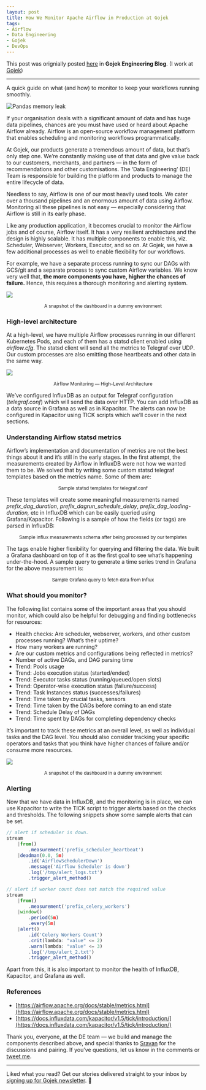 ```yaml
---
layout: post
title: How We Monitor Apache Airflow in Production at Gojek
tags:
- Airflow
- Data Engineering
- Gojek
- DevOps
---
```


This post was orignially posted <a target="_blank" href="https://blog.gojekengineering.com/how-we-monitor-apache-airflow-in-production-210f9bff9e71">here</a> in <b>Gojek Engineering Blog</b>. (I work at <a target="_blank" href="https://www.gojek.com/">Gojek</a>)
<hr>

A quick guide on what (and how) to monitor to keep your workflows running
smoothly.

<p><img class="img-responsive" src="{{ site.url }}/assets/images/airflow_gojek/cover.jpeg" alt="Pandas memory leak" /></p>

If your organisation deals with a significant amount of data and has huge data
pipelines, chances are you must have used or heard about Apache Airflow already.
Airflow is an open-source workflow management platform that enables scheduling
and monitoring workflows programmatically.

At Gojek, our products generate a tremendous amount of data, but that’s only
step one. We’re constantly making use of that data and give value back to our
customers, merchants, and partners — in the form of recommendations and other
customisations. The ‘Data Engineering’ (DE) Team is responsible for building the
platform and products to manage the entire lifecycle of data.

Needless to say, Airflow is one of our most heavily used tools. We cater over a
thousand pipelines and an enormous amount of data using Airflow. Monitoring all
these pipelines is not easy — especially considering that Airflow is still in
its early phase.

Like any production application, it becomes crucial to monitor the Airflow jobs
and of course, Airflow itself. It has a very resilient architecture and the
design is highly scalable. It has multiple components to enable this, viz.
Scheduler, Webserver, Workers, Executor, and so on. At Gojek, we have a few
additional processes as well to enable flexibility for our workflows.

For example, we have a separate process running to sync our DAGs with GCS/git
and a separate process to sync custom Airflow variables. We know very well that,
**the more components you have, higher the chances of failure.** Hence, this
requires a thorough monitoring and alerting system.

<p><img class="img-responsive" src="{{ site.url }}/assets/images/airflow_gojek/dash1.png" />
<center><span style="font-size:12px; colore:#ccc;">A snapshot of the dashboard in a dummy environment</span></center>
</p>

### High-level architecture

At a high-level, we have multiple Airflow processes running in our different
Kubernetes Pods, and each of them has a statsd client enabled using
*airflow.cfg*. The statsd client will send all the metrics to Telegraf over UDP.
Our custom processes are also emitting those heartbeats and other data in the
same way.

<p><img class="img-responsive" src="{{ site.url }}/assets/images/airflow_gojek/architecture.png" />
<center><span style="font-size:12px; colore:#ccc;">Airflow Monitoring — High-Level Architecture</span></center>
</p>


We’ve configured InfluxDB as an output for Telegraf configuration
(*telegraf.conf*) which will send the data over HTTP. You can add InfluxDB as a
data source in Grafana as well as in Kapacitor. The alerts can now be configured
in Kapacitor using TICK scripts which we’ll cover in the next sections.

### Understanding Airflow statsd metrics

Airflow’s implementation and documentation of metrics are not the best things
about it and it’s still in the early stages. In the first attempt, the
measurements created by Airflow in InfluxDB were not how we wanted them to be.
We solved that by writing some custom statsd telegraf templates based on the
metrics name. Some of them are:

<p>
<script src="https://gist.github.com/rootcss/0a3a7ea05da3a90f624380d181e50b5c.js"></script>
<center><span style="font-size:12px; colore:#ccc;">Sample statsd templates for telegraf.conf</span></center>
</p>

These templates will create some meaningful measurements named
*prefix_dag_duration*, *prefix_dagrun_schedule_delay*,
*prefix_dag_loading-duration,* etc in InfluxDB which can be easily queried using
Grafana/Kapacitor. Following is a sample of how the fields (or tags) are parsed
in InfluxDB:

<p>
<script src="https://gist.github.com/rootcss/5035685ab9b1541214fd0468659e0897.js"></script>
<center><span style="font-size:12px; colore:#ccc;">Sample influx measurements schema after being processed by our templates</span></center>
</p>

The tags enable higher flexibility for querying and filtering the data. We built
a Grafana dashboard on top of it as the first goal to see what’s happening
under-the-hood. A sample query to generate a time series trend in Grafana for
the above measurement is:
<p>
<script src="https://gist.github.com/rootcss/f57fdcad7a0b553a5b47287f7c0f9274.js"></script>
<center><span style="font-size:12px; colore:#ccc;">Sample Grafana query to fetch data from Influx</span></center>
</p>

### What should you monitor?

The following list contains some of the important areas that you should monitor,
which could also be helpful for debugging and finding bottlenecks for resources:

* Health checks: Are scheduler, webserver, workers, and other custom processes
running? What’s their uptime?
* How many workers are running?
* Are our custom metrics and configurations being reflected in metrics?
* Number of active DAGs, and DAG parsing time
* Trend: Pools usage
* Trend: Jobs execution status (started/ended)
* Trend: Executor tasks status (running/queued/open slots)
* Trend: Operator-wise execution status (failure/success)
* Trend: Task Instances status (successes/failures)
* Trend: Time taken by crucial tasks, sensors
* Trend: Time taken by the DAGs before coming to an end state
* Trend: Schedule Delay of DAGs
* Trend: Time spent by DAGs for completing dependency checks

It’s important to track these metrics at an overall level, as well as individual
tasks and the DAG level. You should also consider tracking your specific
operators and tasks that you think have higher chances of failure and/or consume
more resources.

<p><img class="img-responsive" src="{{ site.url }}/assets/images/airflow_gojek/dash2.png" />
<center><span style="font-size:12px; colore:#ccc;">A snapshot of the dashboard in a dummy environment</span></center>
</p>

### Alerting

Now that we have data in InfluxDB, and the monitoring is in place, we can use
Kapacitor to write the TICK script to trigger alerts based on the checks and
thresholds. The following snippets show some sample alerts that can be set.

```javascript
// alert if scheduler is down.
stream
    |from()
        .measurement('prefix_scheduler_heartbeat')
    |deadman(0.0, 5m)
        .id('AirflowSchedulerDown')
        .message('Airflow Scheduler is down')
        .log('/tmp/alert_logs.txt')
        .trigger_alert_method()

// alert if worker count does not match the required value
stream
    |from()
        .measurement('prefix_celery_workers')
    |window()
        .period(5m)
        .every(5m)
    |alert()
        .id('Celery Workers Count')
        .crit(lambda: "value" <= 2)
        .warn(lambda: "value" <= 3)
        .log('/tmp/alert_2.txt')
        .trigger_alert_method()
```

Apart from this, it is also important to monitor the health of InfluxDB,
Kapacitor, and Grafana as well.

### References

* [https://airflow.apache.org/docs/stable/metrics.html](https://airflow.apache.org/docs/stable/metrics.html)
* [https://docs.influxdata.com/kapacitor/v1.5/tick/introduction/](https://docs.influxdata.com/kapacitor/v1.5/tick/introduction/)

Thank you, everyone, at the DE team — we build and manage the components
described above, and special thanks to
[Sravan](https://twitter.com/sravankorumilli) for the discussions and pairing.
If you’ve questions, let us know in the comments or [tweet
me](https://twitter.com/rootcss).

<hr>

Liked what you read? Get our stories delivered straight to your inbox by
[signing up for Gojek newsletter](https://mailchi.mp/go-jek/gojek-tech-newsletter). 🖖
